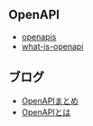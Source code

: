 ## OpenAPI
- [openapis](https://www.openapis.org/ "openapis")
- [what-is-openapi](https://www.openapis.org/what-is-openapi "what-is-openapi")
## ブログ
- [OpenAPIまとめ](https://qiita.com/KNR109/items/7e094dba6bcf37ed73cf "OpenAPIまとめ")
- [OpenAPIとは](https://www.aeyescan.jp/media/openapi "OpenAPIとは")